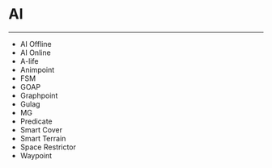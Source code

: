 # AI

___

- AI Offline
- AI Online
- A-life
- Animpoint
- FSM
- GOAP
- Graphpoint
- Gulag
- MG
- Predicate
- Smart Cover
- Smart Terrain
- Space Restrictor
- Waypoint
